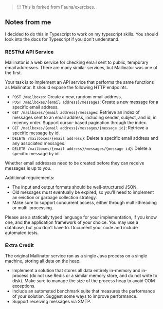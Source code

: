 > !!! This is forked from Fauna/exercises.

## Notes from me

I decided to do this in Typescript to work on my typescript skills. You should look into the docs for Typescript if you don't understand.

### RESTful API Service

Mailinator is a web service for checking email sent to public, temporary email addresses. There are many similar services, but Mailinator was one of the first.

Your task is to implement an API service that performs the same functions as Mailinator. It should expose the following HTTP endpoints.

- `POST /mailboxes`: Create a new, random email address.
- `POST /mailboxes/{email address}/messages`: Create a new message for a specific email address.
- `GET /mailboxes/{email address}/messages`: Retrieve an index of messages sent to an email address, including sender, subject, and id, in recency order. Support cursor-based pagination through the index.
- `GET /mailboxes/{email address}/messages/{message id}`: Retrieve a specific message by id.
- `DELETE /mailboxes/{email address}`: Delete a specific email address and any associated messages.
- `DELETE /mailboxes/{email address}/messages/{message id}`: Delete a specific message by id.

Whether email addresses need to be created before they can receive messages is up to you.

Additional requirements:

- The input and output formats should be well-structured JSON.
- Old messages must eventually be expired, so you'll need to implement an eviction or garbage collection strategy.
- Make sure to support concurrent access, either through multi-threading or multi-processing.

Please use a statically typed language for your implementation, if you know one, and the application framework of your choice. You may use a database, but you don't have to. Document your code and include automated tests.

### Extra Credit

The original Mailinator service ran as a single Java process on a single machine, storing all data on the heap.

- Implement a solution that stores all data entirely in-memory and in-process (do not use Redis or a similar memory store, and do not write to disk). Make sure to manage the size of the process heap to avoid OOM exceptions.
- Include an automated benchmark suite that measures the performance of your solution. Suggest some ways to improve performance.
- Support receiving messages via SMTP.
